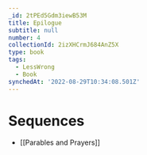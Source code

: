 ```yaml
---
_id: 2tPEd5Gdm3iewB53M
title: Epilogue
subtitle: null
number: 4
collectionId: 2izXHCrmJ684AnZ5X
type: book
tags:
  - LessWrong
  - Book
synchedAt: '2022-08-29T10:34:08.501Z'
---
```


# Sequences

- [[Parables and Prayers]]